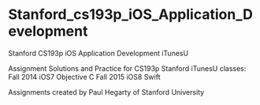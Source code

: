 # Stanford_cs193p_iOS_Application_Development
Stanford CS193p iOS Application Development iTunesU

Assignment Solutions and Practice for CS193p Stanford iTunesU classes:
Fall 2014 iOS7 Objective C
Fall 2015 iOS8 Swift

Assignments created by Paul Hegarty of Stanford University
